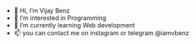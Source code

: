 - 👋 Hi, I’m Vijay Benz
- 👀 I’m interested in Programming
- 🌱 I’m currently learning Web development
- 📫 you can contact me on instagram or telegram @iamvbenz

